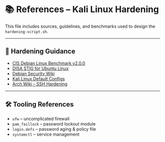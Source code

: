 # 📚 References – Kali Linux Hardening

This file includes sources, guidelines, and benchmarks used to design the `hardening-script.sh`.

---

## 🔐 Hardening Guidance

- [CIS Debian Linux Benchmark v2.0.0](https://www.cisecurity.org/benchmark/debian_linux)
- [DISA STIG for Ubuntu Linux](https://public.cyber.mil/stigs/downloads/)
- [Debian Security Wiki](https://wiki.debian.org/Hardening)
- [Kali Linux Default Configs](https://docs.kali.org)
- [Arch Wiki – SSH Hardening](https://wiki.archlinux.org/title/Secure_Shell)

---

## 🛠️ Tooling References

- `ufw` – uncomplicated firewall
- `pam_faillock` – password lockout module
- `login.defs` – password aging & policy file
- `systemctl` – service management
